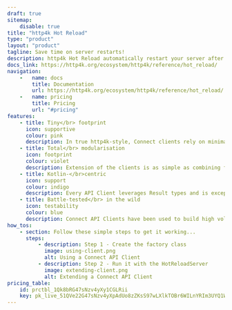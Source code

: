 ```yaml
---
draft: true
sitemap:
    disable: true
title: "http4k Hot Reload"
type: "product"
layout: "product"
tagline: Save time on server restarts!
description: http4k Hot Reload automatically restart your server after code changes, saving you time during development
docs_link: https://http4k.org/ecosystem/http4k/reference/hot_reload/
navigation:
    -   name: docs
        title: Documentation
        url: https://http4k.org/ecosystem/http4k/reference/hot_reload/
    -   name: pricing
        title: Pricing
        url: "#pricing"
features:
    - title: Tiny</br> footprint
      icon: supportive
      colour: pink
      description: In true http4k-style, Connect clients rely on minimal dependencies and zero reflection, perfect for lightweight and security-conscious applications.
    - title: Total</br> modularisation
      icon: footprint
      colour: violet
      description: Extension of the clients is as simple as combining function calls or implementing a single data class with just 2 simple methods.
    - title: Kotlin-</br>centric
      icon: support
      colour: indigo
      description: Every API Client leverages Result types and is exception-safe, so you can finally code like it's Kotlin that you're writing!
    - title: Battle-tested</br> in the wild
      icon: testability
      colour: blue
      description: Connect API Clients have been used to build high volume applications in Banking, Publishing, eCommerce & Government projects.
how_tos:
    - section: Follow these simple steps to get it working...
      steps:
          - description: Step 1 - Create the factory class
            image: using-client.png
            alt: Using a Connect API Client
          - description: Step 2 - Run it with the HotReloadServer
            image: extending-client.png
            alt: Extending a Connect API Client
pricing_table:
    id: prctbl_1Qk8bRG47sNzv4yXy1CGLRii
    key: pk_live_51QVe22G47sNzv4yXpAdUo8zZKsS97wLXlkTOBr6WILnYRIm3UYQ1WhMwz3azZMoTRnUzOwebV1m5E4FDicDtGUaG001uo16uL0
---
```

